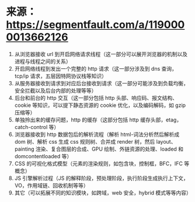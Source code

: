# 来源：https://segmentfault.com/a/1190000013662126


1. 从浏览器接收 url 到开启网络请求线程（这一部分可以展开浏览器的机制以及进程与线程之间的关系）
2. 开启网络线程到发出一个完整的 http 请求（这一部分涉及到 dns 查询，tcp/ip 请求，五层因特网协议栈等知识）
3. 从服务器接收到请求到对应后台接收到请求（这一部分可能涉及到负载均衡，安全拦截以及后台内部的处理等等）
4. 后台和前台的 http 交互（这一部分包括 http 头部、响应码、报文结构、cookie 等知识，可以提下静态资源的 cookie 优化，以及编码解码，如 gzip 压缩等）
5. 单独拎出来的缓存问题，http 的缓存（这部分包括 http 缓存头部，etag，catch-control 等）
6. 浏览器接收到 http 数据包后的解析流程（解析 html-词法分析然后解析成 dom 树、解析 css 生成 css 规则树、合并成 render 树，然后 layout、painting 渲染、复合图层的合成、GPU 绘制、外链资源的处理、loaded 和 domcontentloaded 等）
7. CSS 的可视化格式模型（元素的渲染规则，如包含块，控制框，BFC，IFC 等概念）
8. JS 引擎解析过程（JS 的解释阶段，预处理阶段，执行阶段生成执行上下文，VO，作用域链、回收机制等等）
9. 其它（可以拓展不同的知识模块，如跨域，web 安全，hybrid 模式等等内容）
